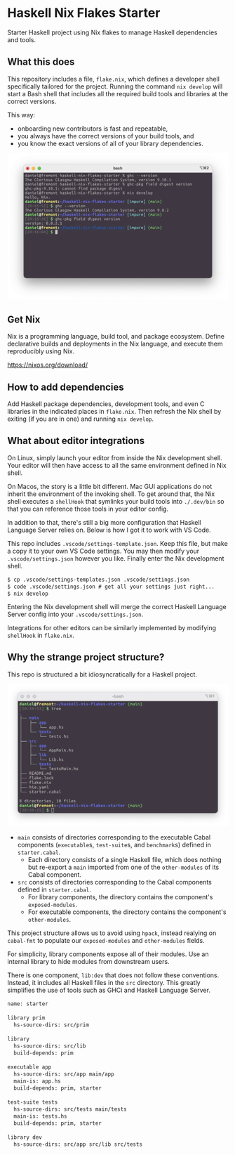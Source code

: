 # Haskell Nix Flakes Starter

Starter Haskell project using Nix flakes to manage Haskell dependencies and tools.


## What this does

This repository includes a file, `flake.nix`, which defines a developer shell specifically tailored for the project.
Running the command `nix develop` will start a Bash shell that includes all the required build tools and libraries at the correct versions.

This way:
- onboarding new contributors is fast and repeatable,
- you always have the correct versions of your build tools, and
- you know the exact versions of all of your library dependencies.

![Developing with Nix flakes](img/nix-develop-demo.png)


## Get Nix

Nix is a programming language, build tool, and package ecosystem.
Define declarative builds and deployments in the Nix language, and execute them reproducibly using Nix.

https://nixos.org/download/


## How to add dependencies

Add Haskell package dependencies, development tools, and even C libraries in the indicated places in `flake.nix`.
Then refresh the Nix shell by exiting (if you are in one) and running `nix develop`.


## What about editor integrations

On Linux, simply launch your editor from inside the Nix development shell.
Your editor will then have access to all the same environment defined in Nix shell.

On Macos, the story is a little bit different.
Mac GUI applications do not inherit the environment of the invoking shell.
To get around that, the Nix shell executes a `shellHook` that symlinks your build tools into `./.dev/bin` so that you can reference those tools in your editor config.

In addition to that, there's still a big more configuration that Haskell Language Server relies on.
Below is how I got it to work with VS Code.

This repo includes `.vscode/settings-template.json`.
Keep this file, but make a copy it to your own VS Code settings.
You may then modify your `.vscode/settings.json` however you like.
Finally enter the Nix development shell.

```console
$ cp .vscode/settings-templates.json .vscode/settings.json
$ code .vscode/settings.json # get all your settings just right...
$ nix develop
```

Entering the Nix development shell will merge the correct Haskell Language Server config into your `.vscode/settings.json`.

Integrations for other editors can be similarly implemented by modifying `shellHook` in `flake.nix`.


## Why the strange project structure?

This repo is structured a bit idiosyncratically for a Haskell project.

![Project tree](img/project-structure.png)

- `main` consists of directories corresponding to the executable Cabal components (`executable`s, `test-suite`s, and `benchmark`s) defined in `starter.cabal`.
  - Each directory consists of a single Haskell file, which does nothing but re-export a `main` imported from one of the `other-modules` of its Cabal component.
- `src` consists of directories corresponding to the Cabal components defined in `starter.cabal`.
  - For library components, the directory contains the component's `exposed-modules`.
  - For executable components, the directory contains the component's `other-modules`.

This project structure allows us to avoid using `hpack`, instead realying on `cabal-fmt` to populate our `exposed-modules` and `other-modules` fields.

For simplicity, library components expose all of their modules.
Use an internal library to hide modules from downstream users.

There is one component, `lib:dev` that does not follow these conventions.
Instead, it includes all Haskell files in the `src` directory.
This greatly simplifies the use of tools such as GHCi and Haskell Language Server.

```cabal
name: starter

library prim
  hs-source-dirs: src/prim

library
  hs-source-dirs: src/lib
  build-depends: prim

executable app
  hs-source-dirs: src/app main/app
  main-is: app.hs
  build-depends: prim, starter

test-suite tests
  hs-source-dirs: src/tests main/tests
  main-is: tests.hs
  build-depends: prim, starter

library dev
  hs-source-dirs: src/app src/lib src/tests
```

